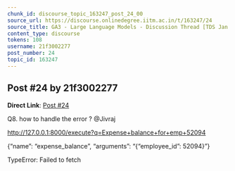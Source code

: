 ```yaml
---
chunk_id: discourse_topic_163247_post_24_00
source_url: https://discourse.onlinedegree.iitm.ac.in/t/163247/24
source_title: GA3 - Large Language Models - Discussion Thread [TDS Jan 2025]
content_type: discourse
tokens: 108
username: 21f3002277
post_number: 24
topic_id: 163247
---
```


## Post #24 by 21f3002277

**Direct Link**: [Post #24](https://discourse.onlinedegree.iitm.ac.in/t/163247/24)

Q8. how to handle the error ? @Jivraj

http://127.0.0.1:8000/execute?q=Expense+balance+for+emp+52094

{“name”: “expense_balance”, “arguments”: “{“employee_id”: 52094}”}

TypeError: Failed to fetch
